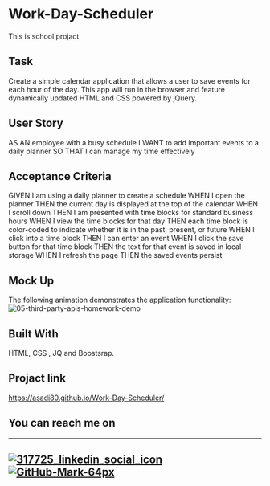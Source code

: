 # Work-Day-Scheduler
This is school projact.

## Task
Create a simple calendar application that allows a user to save events for each hour of the day. This app will run in the browser and feature dynamically updated HTML and CSS powered by jQuery.

## User Story
AS AN employee with a busy schedule
I WANT to add important events to a daily planner
SO THAT I can manage my time effectively

## Acceptance Criteria
GIVEN I am using a daily planner to create a schedule
WHEN I open the planner
THEN the current day is displayed at the top of the calendar
WHEN I scroll down
THEN I am presented with time blocks for standard business hours
WHEN I view the time blocks for that day
THEN each time block is color-coded to indicate whether it is in the past, present, or future
WHEN I click into a time block
THEN I can enter an event
WHEN I click the save button for that time block
THEN the text for that event is saved in local storage
WHEN I refresh the page
THEN the saved events persist


## Mock Up
The following animation demonstrates the application functionality:
![05-third-party-apis-homework-demo](https://user-images.githubusercontent.com/89751266/143665161-4a2f7028-4e0f-4408-a03f-fc73b52247a1.gif)

## Built With

HTML, CSS , JQ and Boostsrap.

## Projact link
https://asadi80.github.io/Work-Day-Scheduler/

## You can reach me on
---
[![317725_linkedin_social_icon](https://user-images.githubusercontent.com/89751266/140631331-e97c3a6d-52f7-4d12-b38f-33ca5a2fad7d.png)][1]
[![GitHub-Mark-64px](https://user-images.githubusercontent.com/89751266/140631675-21779441-b105-4714-a99d-1785de17d460.png)][2]
---
[1]: https://www.linkedin.com/in/abdurraouf-sadi/
[2]: https://github.com/asadi80





